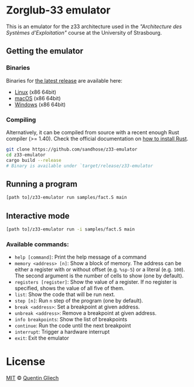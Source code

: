 # Zorglub-33 emulator

This is an emulator for the z33 architecture used in the _"Architecture des Systèmes d'Exploitation"_ course at the University of Strasbourg.

## Getting the emulator

### Binaries

Binaries for [the latest release](https://github.com/sandhose/z33-emulator/releases/latest) are available here:

- [Linux](https://github.com/sandhose/z33-emulator/releases/latest/download/z33-emulator-x86_64-unknown-linux-musl.tar.gz) (x86 64bit)
- [macOS](https://github.com/sandhose/z33-emulator/releases/latest/download/z33-emulator-x86_64-apple-darwin.tar.gz) (x86 64bit)
- [Windows](https://github.com/sandhose/z33-emulator/releases/latest/download/z33-emulator-x86_64-pc-windows-msvc.exe) (x86 64bit)

### Compiling

Alternatively, it can be compiled from source with a recent enough Rust compiler (>= 1.40).
Check the official documentation on [how to install Rust](https://www.rust-lang.org/tools/install).

```sh
git clone https://github.com/sandhose/z33-emulator
cd z33-emulator
cargo build --release
# Binary is available under `target/release/z33-emulator
```

## Running a program

```sh
[path to]/z33-emulator run samples/fact.S main
```

## Interactive mode

```sh
[path to]/z33-emulator run -i samples/fact.S main
```

### Available commands:

- `help [command]`: Print the help message of a command
- `memory <address> [n]`: Show a block of memory. The address can be either a register with or without offset (e.g. `%sp-5`) or a literal (e.g. `100`). The second argument is the number of cells to show (one by default).
- `registers [register]`: Show the value of a register. If no register is specified, shows the value of all five of them.
- `list`: Show the code that will be run next.
- `step [n]`: Run `n` step of the program (one by default).
- `break <address>`: Set a breakpoint at given address.
- `unbreak <address>`: Remove a breakpoint at given address.
- `info breakpoints`: Show the list of breakpoints
- `continue`: Run the code until the next breakpoint
- `interrupt`: Trigger a hardware interrupt
- `exit`: Exit the emulator

# License

[MIT](./LICENSE) © [Quentin Gliech](https://sandhose.fr)
